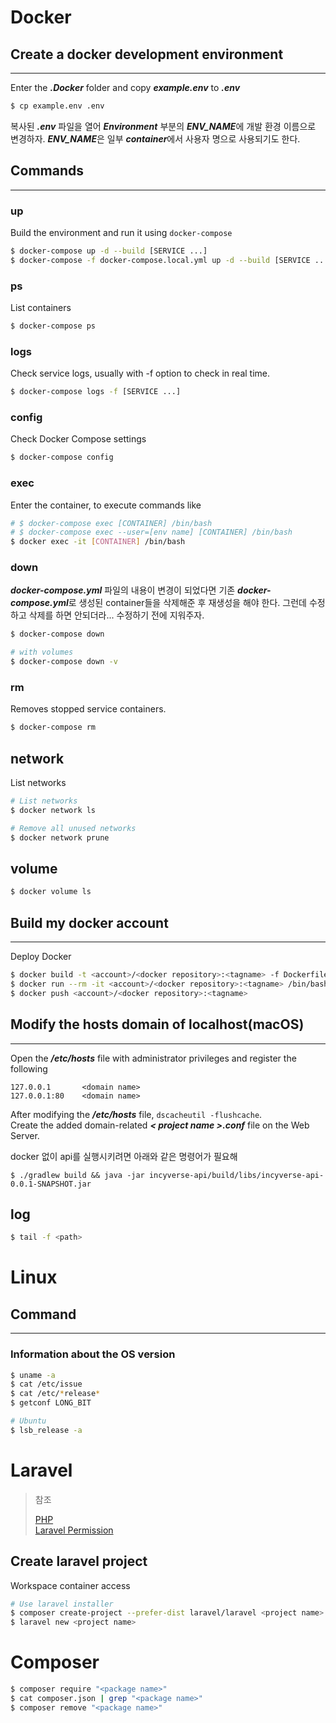 # Docker

## Create a docker development environment
___
Enter the ***.Docker*** folder and copy ***example.env*** to ***.env***
```bash
$ cp example.env .env
```

복사된 ***.env*** 파일을 열어 ***Environment*** 부분의 ***ENV_NAME***에 개발 환경 이름으로 변경하자. ***ENV_NAME***은 일부 ***container***에서 사용자 명으로 사용되기도 한다.

## Commands
___

### up
Build the environment and run it using `docker-compose`
```bash
$ docker-compose up -d --build [SERVICE ...]
$ docker-compose -f docker-compose.local.yml up -d --build [SERVICE ...]
```

### ps
List containers
```bash
$ docker-compose ps
```

### logs
Check service logs, usually with -f option to check in real time.
```bash
$ docker-compose logs -f [SERVICE ...]
```

### config
Check Docker Compose settings
```bash
$ docker-compose config
```

### exec
Enter the container, to execute commands like
```bash
# $ docker-compose exec [CONTAINER] /bin/bash
# $ docker-compose exec --user=[env name] [CONTAINER] /bin/bash
$ docker exec -it [CONTAINER] /bin/bash
```

### down
***docker-compose.yml*** 파일의 내용이 변경이 되었다면 기존 ***docker-compose.yml***로 생성된 container들을 삭제해준 후 재생성을 해야 한다. 그런데 수정하고 삭제를 하면 안되더라... 수정하기 전에 지워주자.
```bash
$ docker-compose down

# with volumes
$ docker-compose down -v
```

### rm
Removes stopped service containers.
```bash
$ docker-compose rm
```

## network
List networks
```bash
# List networks
$ docker network ls

# Remove all unused networks
$ docker network prune
```

## volume
```bash
$ docker volume ls
```

## Build my docker account
___
Deploy Docker
```bash
$ docker build -t <account>/<docker repository>:<tagname> -f Dockerfile .
$ docker run --rm -it <account>/<docker repository>:<tagname> /bin/bash
$ docker push <account>/<docker repository>:<tagname>
```

## Modify the hosts domain of localhost(macOS)
___
Open the ***/etc/hosts***  file with administrator privileges and register the following
```text
127.0.0.1       <domain name>
127.0.0.1:80    <domain name>
```

After modifying the ***/etc/hosts*** file, `dscacheutil -flushcache`.  
Create the added domain-related ***< project name >.conf*** file on the Web Server.

docker 없이 api를 실행시키려면 아래와 같은 명령어가 필요해
```
$ ./gradlew build && java -jar incyverse-api/build/libs/incyverse-api-0.0.1-SNAPSHOT.jar
```

## log
```bash
$ tail -f <path>
```

# Linux

## Command
___

### Information about the OS version
```bash
$ uname -a
$ cat /etc/issue
$ cat /etc/*release*
$ getconf LONG_BIT

# Ubuntu
$ lsb_release -a
```

# Laravel
> 참조
> 
> [PHP](https://php.watch/)  
> [Laravel Permission](https://spatie.be/docs/laravel-permission/v3/installation-laravel/)

## Create laravel project
Workspace container access
```bash
# Use laravel installer
$ composer create-project --prefer-dist laravel/laravel <project name>
$ laravel new <project name>
```

# Composer
```bash
$ composer require "<package name>"
$ cat composer.json | grep "<package name>"
$ composer remove "<package name>"
```